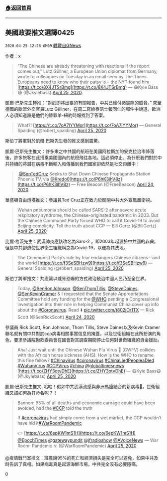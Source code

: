 ###  [:house:返回首頁](https://github.com/ourhimalayas/txt)
---

## 美國政要推文選譯0425
`2020-04-25 12:28 GM09` [轉載自GNews](https://gnews.org/zh-hant/184362/)

作者：x

> “The Chinese are already threatening with reactions if the report comes out,” Lutz Güllner, a European Union diplomat from Germany, wrote to colleagues on Tuesday in an email seen by The Times. Europeans need to know who their patsy is – the NYT found him [https://t.co/8X4JTSrBmg](https://t.co/8X4JTSrBmg)
> — 😷Kyle Bass😷 (@Jkylebass) [April 25, 2020](https://twitter.com/Jkylebass/status/1254011201916469248?ref_src=twsrc%5Etfw)

凱爾·巴斯先生轉推：”對於即將出臺的有關報告，中共已經付諸實際的威脅。” 來至德國的歐盟外交官員Lutz Güllner，在周二寫給泰晤士報同仁的郵件中說道。歐洲人必須知道誰是他們的替罪羊-紐約時報找到了答案。

> What?! [https://t.co/7oA7lYYMor](https://t.co/7oA7lYYMor)
> — General Spalding (@robert\_spalding) [April 25, 2020](https://twitter.com/robert_spalding/status/1253975910342148096?ref_src=twsrc%5Etfw)

斯伯丁將軍對於凱爾·巴斯先生發的推文感到震驚。

凱爾·巴斯先生推文：許多來之中共國的航班在美國阿拉斯加的安克拉治市降落後，許多旅客在此搭乘美國國內的航班飛往各地。這必須停止。為什麽我們對於中共持續的將潛在病毒不斷輸入和傳播到我們國家卻依然是社交距離中！

> .[@SenTedCruz](https://twitter.com/SenTedCruz?ref_src=twsrc%5Etfw) Seeks to Shut Down Chinese Propaganda Station Phoenix TV, via [@Kredo0](https://twitter.com/Kredo0?ref_src=twsrc%5Etfw)[https://t.co/P6hK3ihV8z](https://t.co/P6hK3ihV8z)
> — Free Beacon (@FreeBeacon) [April 24, 2020](https://twitter.com/FreeBeacon/status/1253811064514449416?ref_src=twsrc%5Etfw)

華盛頓自由燈塔推文：參議員Ted Cruz正在致力於關閉中共大外宣鳳凰衛視。

> Wuhan pneumonia should be called SARS-2 after severe acute respiratory syndrome, the Chinese-originated pandrmic in 2003. But the Chinese Communist Party forced WHO to call it Covid-19 to avoid Beijing complicity. Tell the truth about CCP
> — Bill Gertz (@BillGertz) [April 25, 2020](https://twitter.com/BillGertz/status/1253888643195973632?ref_src=twsrc%5Etfw)

比爾·格茨先生：武漢肺炎應該改名為Sars-2 ，即2003年起源於中共國的非典。但是中共卻迫使世界衛生組織稱之為Covid-19，以便為其洗地。

> The Communist Party’s rule by fear endangers Chinese citizens—and the world [https://t.co/f3SeSBHzw9](https://t.co/f3SeSBHzw9)
> — General Spalding (@robert\_spalding) [April 25, 2020](https://twitter.com/robert_spalding/status/1254045252232654849?ref_src=twsrc%5Etfw)

斯伯丁將軍推文：共產黨以威脅恐嚇的方式政治統治中國人民乃至全世界。

> Today, [@SenRonJohnson](https://twitter.com/SenRonJohnson?ref_src=twsrc%5Etfw), [@SenThomTillis](https://twitter.com/SenThomTillis?ref_src=twsrc%5Etfw), [@SteveDaines](https://twitter.com/SteveDaines?ref_src=twsrc%5Etfw), [@SenKevinCramer](https://twitter.com/SenKevinCramer?ref_src=twsrc%5Etfw) & I requested that the Senate Appropriations Committee hold any funding for the [@WHO](https://twitter.com/WHO?ref_src=twsrc%5Etfw) pending a Congressional investigation into their role in helping Communist China cover up info about the [#Coronavirus](https://twitter.com/hashtag/Coronavirus?src=hash&amp;ref_src=twsrc%5Etfw).
> Read ⬇️ [pic.twitter.com/t802jOr1TX](https://t.co/t802jOr1TX)
> — Rick Scott (@SenRickScott) [April 24, 2020](https://twitter.com/SenRickScott/status/1253764161336684544?ref_src=twsrc%5Etfw)

參議員 Rick Scott, Ron Johnson, Thom Tillis, Steve Daines以及Kevin Cramer聯名就有關中共對於ccp病毒相關事實信息的掩蓋，以及世衛組織在此所扮演的角色，要求參議院撥款委員會在國會對其調查期間停止任何對世衛組織的資金援助。

> Aha! Just wait until the Chinese Wuhan Flu Virus 🦠 (CWFV) collides with the African horse sickness (AHS). How is the WHO to rename this fine fellow? [#Chinavirus](https://twitter.com/hashtag/Chinavirus?src=hash&amp;ref_src=twsrc%5Etfw) [#coronavirus](https://twitter.com/hashtag/coronavirus?src=hash&amp;ref_src=twsrc%5Etfw) [#ChinaLiedPeopleaDied](https://twitter.com/hashtag/ChinaLiedPeopleaDied?src=hash&amp;ref_src=twsrc%5Etfw) [#WuhanVirus](https://twitter.com/hashtag/WuhanVirus?src=hash&amp;ref_src=twsrc%5Etfw) [#CCPVirus](https://twitter.com/hashtag/CCPVirus?src=hash&amp;ref_src=twsrc%5Etfw) [#china](https://twitter.com/hashtag/china?src=hash&amp;ref_src=twsrc%5Etfw) [@globaltimesnews](https://twitter.com/globaltimesnews?ref_src=twsrc%5Etfw) [https://t.co/ZHY3otvDhE](https://t.co/ZHY3otvDhE)
> — 😷Kyle Bass😷 (@Jkylebass) [April 25, 2020](https://twitter.com/Jkylebass/status/1253842443260375040?ref_src=twsrc%5Etfw)

凱爾·巴斯先生推文: 哈哈！假如中共武漢流感與非洲馬瘟結合的新病毒🦠，世衛組織又該如何為其命名呢？！

> Bannon: 95% of all deaths and economic carnage could have been avoided, had the [#CCP](https://twitter.com/hashtag/CCP?src=hash&amp;ref_src=twsrc%5Etfw) told the truth
> 
> If [#coronavirus](https://twitter.com/hashtag/coronavirus?src=hash&amp;ref_src=twsrc%5Etfw) had simply come from a wet market, the CCP wouldn't have hid it[#WarRoomPandemic](https://twitter.com/hashtag/WarRoomPandemic?src=hash&amp;ref_src=twsrc%5Etfw) 
> 
> 👉 [https://t.co/6epKW1mS1H](https://t.co/6epKW1mS1H) [@EpochTimes](https://twitter.com/EpochTimes?ref_src=twsrc%5Etfw) [@gatewaypundit](https://twitter.com/gatewaypundit?ref_src=twsrc%5Etfw) [@jfradioshow](https://twitter.com/jfradioshow?ref_src=twsrc%5Etfw) [@AVoiceNews](https://twitter.com/AVoiceNews?ref_src=twsrc%5Etfw)
> — War Room: Pandemic ☣️ (@WarRoomPandemic) [April 25, 2020](https://twitter.com/WarRoomPandemic/status/1254069024977272834?ref_src=twsrc%5Etfw)

@疫情戰鬥室推文：班農說95%的死亡和經濟損失是完全可以避免，如果中共及時告訴了真相。如果病毒真是起源海鮮市場，中共完全沒有必要隱瞞。

0
